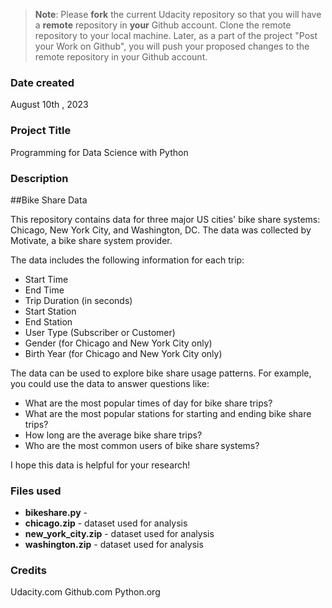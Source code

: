 >**Note**: Please **fork** the current Udacity repository so that you will have a **remote** repository in **your** Github account. Clone the remote repository to your local machine. Later, as a part of the project "Post your Work on Github", you will push your proposed changes to the remote repository in your Github account.

### Date created
August 10th , 2023

### Project Title
Programming for Data Science with Python

### Description
##Bike Share Data

This repository contains data for three major US cities' bike share systems: Chicago, New York City, and Washington, DC. The data was collected by Motivate, a bike share system provider.

The data includes the following information for each trip:

 * Start Time
 * End Time
 * Trip Duration (in seconds)
 * Start Station
 * End Station
 * User Type (Subscriber or Customer)
 * Gender (for Chicago and New York City only)
 * Birth Year (for Chicago and New York City only)

 The data can be used to explore bike share usage patterns. For example, you could use the data to answer questions like:

 * What are the most popular times of day for bike share trips?
 * What are the most popular stations for starting and ending bike share trips?
 * How long are the average bike share trips?
 * Who are the most common users of bike share systems?

I hope this data is helpful for your research!



### Files used
- **bikeshare.py** -
- **chicago.zip** - dataset used for analysis
- **new_york_city.zip** - dataset used for analysis
- **washington.zip** - dataset used for analysis

### Credits
Udacity.com
Github.com
Python.org
